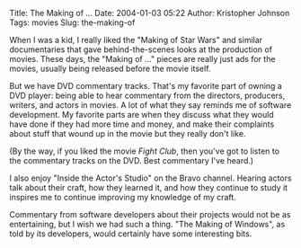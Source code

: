 Title: The Making of ...
Date: 2004-01-03 05:22
Author: Kristopher Johnson
Tags: movies
Slug: the-making-of

When I was a kid, I really liked the "Making of Star Wars" and similar
documentaries that gave behind-the-scenes looks at the production of
movies. These days, the "Making of ..." pieces are really just ads for
the movies, usually being released before the movie itself.

But we have DVD commentary tracks. That's my favorite part of owning a
DVD player: being able to hear commentary from the directors, producers,
writers, and actors in movies. A lot of what they say reminds me of
software development. My favorite parts are when they discuss what they
would have done if they had more time and money, and make their
complaints about stuff that wound up in the movie but they really don't
like.

(By the way, if you liked the movie *Fight Club*, then you've got to
listen to the commentary tracks on the DVD. Best commentary I've heard.)

I also enjoy "Inside the Actor's Studio" on the Bravo channel. Hearing
actors talk about their craft, how they learned it, and how they
continue to study it inspires me to continue improving my knowledge of
my craft.

Commentary from software developers about their projects would not be as
entertaining, but I wish we had such a thing. "The Making of Windows",
as told by its developers, would certainly have some interesting bits.

